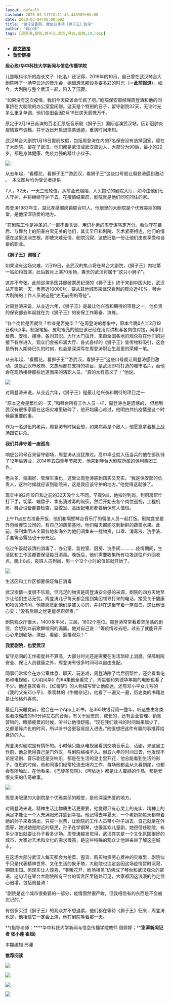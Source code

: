 ```yaml
---
layout: default
Lastmod: 2020-03-11T18:11:43.448509+00:00
date: 2020-03-04T00:00:00Z
title: "留守空剧院，我依旧等待《狮子王》到来"
author: "段心玫"
tags: [周登涛,剧院,狮子王,武汉,琴台,疫情,19,nbsp]
---
```


* [**原文链接**](https://mp.weixin.qq.com/s/_f7bLEfofTXdb4FZctok8g)
* [**备份链接**](http://archive.today/9G2Q3)


**段心玫/华中科技大学新闻与信息传播学院**

儿童眼科诊所的店长文子（化名）还记得，2019年的10月，自己曾在武汉琴台大剧院听了一场李云迪的音乐会，她很想念那段多姿多彩的时光（☞[**此前报道**](https://www.thepaper.cn/newsDetail_forward_6256295)）。如今，大剧院与整个武汉一起，陷入了沉寂。

  
“如果没有这次疫情，我们今天应该会忙疯了吧。”剧院保安部经理周登涛和他的同事挤在大剧院的办公室里闲聊。这天是个特别的日子，留守剧院32天，无论时光多么重复单调，他们依旧会因2月19日这天感慨万千。

  
原定于2月19日首演的百老汇原版音乐剧《狮子王》国际巡演武汉站，因新冠肺炎疫情宣布调档，并于近日开启退换票通道，重演时间未知。

武汉琴台大剧院1月18日提前放假，包括周登涛在内的7名保安没有选择回家，留在了大剧院、留在了武汉。他们都是武汉或武汉周边人，大部分为90后，最小的22岁，都是身体健康、免疫力强的精壮小伙子。

![](/images/post/e473f0ca265cba3bbc6369a1726a79fc.jpg)

从去年起，“看樱花，看狮子王”“游武汉，看狮子王”这些口号就让周登涛感到激动 。  本文图片均为受访者提供

  
7人，32天，一天三班轮值，从前金光熠熠、人头攒动的剧院大厅，如今由他们七人守护，并将继续守护下去。在疫情结束前，剧院就是他们同吃同住的家。

  
周登涛1983年生，湖北孝感邹岗镇联合村人，他眼里的大剧院是个优雅美丽的殿堂，是他深深热爱的地方。

  
“在剧院工作是神圣的。”一直不善言谈、用词朴素的周登涛笃定万分。看似守在幕后、与舞台上的阳春白雪无关的他们，其实早已和剧院、艺术紧密相连，他们的情感在这里流淌生根，即使灾难无情、剧院沉寂，这依旧是一份让他们由衷享受和自豪的职业。

  
**《狮子王》调档了**

如果没有这场灾难，2月19日，全武汉的焦点将在琴台大剧院，《狮子王》内地第一站如约首演，此后数月上演70余场，春天的武汉将属于“这只小狮子”。

  
这并不夸张。此前巡演多国并屡破票房纪录的《狮子王》终于来到中国大陆，武汉站开票第一天，售票近10000张，要从其他城市来武汉看剧的观众近40%，琴台大剧院的工作人员说这是“史无前例的奇迹”。

  
对周登涛来说，从业近六年，《狮子王》是最让他兴奋和期待的项目之一，他负责的保安部去年起就在为《狮子王》的安保工作筹备、演练。 

  
“各个岗位是否就位？检查是否完毕？”在周登涛的想象中，原本今晚6点半2月19日晚6点半，制服笔挺、皮鞋锃亮的他应该已经在用对讲机与各岗位对接，同事们检票、安检、接待，各司其职。大厅大门拉开，来自全国各地的观众将在他们的迎接下有序进入，观众们会被布满大厅、各式各样的《狮子王》宣传物料吸引，这会是所有人期待已久的时刻，也会是深深写在周登涛职业生涯里的荣耀一笔。

从去年起，“看樱花，看狮子王”“游武汉，看狮子王”这些口号就让周登涛感到激动，这是武汉市政府、文旅局都在支持的项目，是武汉即将打造的城市名片，而他会在现场接待那些远道而来的演职人员。“真的太有意义了！”他说。

![](/images/post/b6c1c1e13095b86b9bac93a489b2dace.jpg)

对周登涛来说，从业近六年，《狮子王》是最让他兴奋和期待的项目之一 

  
“原本这会是繁忙的一天。”和琴台所有工作人员一样，周登涛也是遗憾的， 但想到武汉有很多家庭在这场灾难里破碎了，他开始痛心难过，他明白共抗疫情是这个时候最重要的事。

  
作为一名退伍的老兵，周登涛有时候会想，如果病毒是个敌人，他愿意拿着枪上战场跟它拼杀。

  
**我们并非守着一座孤岛**

响应公司号召来留守剧场，周登涛从没犹豫过。高中毕业就入伍当兵的他在部队待了12年后转业，2014年五四青年节那天，他来到琴台大剧院所属的保利集团工作。

  
老兵多、氛围好、管理军事化，这里让周登涛感到踏实又充实。“我是保安部的负责人，这种时候就应该到剧院来，这是我应该守护的地方。”他觉得这就够了。

  
现实中的2月19日和之前的32天没什么不同。早晨9点，他按时到岗，到厨房帮忙打下手，切菜、端盘子、拿出消过毒的碗筷，然后开始去各个岗位巡视，工程机房、舞台设备都要检查，监控室、高压配电房都要确保有人值班。

  
上午11点左右准备开饭，他们和隔壁琴台音乐厅的留值人员一起打饭。剧院食堂是外包给餐饮公司的，有自己的蔬菜基地，他们每天都能吃到新鲜的蔬菜水果。此前，保利集团从全国各地和海外为他们调集来一批物资，口罩、消毒液、洗手液、手套等必需品也十分充足。

吃过午饭就该清扫消毒了，办公室、监控室、厨房、洗手间…………疫情期间，生活区和工作区都要保证每日消毒。晚饭后，他们需要收集所有垃圾送往户外回收点。晚上8点，夜班人员到岗，另一个12个小时的值班就开始了。

![](/images/post/7cc8f71d52e43e258855c28c9cb46e15.jpg)

生活区和工作区都要保证每日消毒 

  
武汉疫情一度很不乐观，但充足的物资是周登涛安全感的来源，剧院的四方天地至少让他们生活无忧。周登涛几乎每天都会接到集团领导打来的电话，接受关于健康和物资的询问，他能感觉到他们是被关心的，并非在这里守着一座孤岛，这让他很心安：“没有后顾之忧更能尽职尽责。”

  
剧院观众厅很大，1400多平米，三层，1802个座位。周登涛常常看着空荡荡的剧院，会想到以前歌舞喧闹的画面。他对自己说：“等疫情过去吧，过去了就能开开心心来到剧场，演出、看剧、迎接观众！”

  
**我爱剧院，也爱武汉**

留守期间的工作密度并不算高，大部分时光还是需要在生活琐碎上消磨。保障剧院安全、保证人员健康之外，周登涛有很多时间可以自由支配。

  
同事们常常会在办公室休息、聊天、玩游戏，周登涛除了给后厨帮忙，还会看看电影和电视剧，《大明风华》的64集他全看完了，周星驰和刘德华早期的电影也看了不少。他还喜欢看书，《红楼梦》的人物描写曾让他痴迷，还有邓小平女儿写的《我的父亲邓小平》、季羡林的《牛棚杂记》，他看了一遍又一遍，历史类的书籍总是让他格外喜欢。

  
最近几天睡觉前，他会在一个App上听书，花365块钱订阅一整年，听这些由各类名著浓缩成的50分钟左右的音频，有关于励志的、成长的，还有企业管理、销售营销的，眼睛疲累的时候，听书让他很舒服。“现在我们读书的时间越来越少了，又都是碎片化的时间，所以听书会更容易投入进去。”他很想把这件有趣的事推荐给身边的人。

周登涛对剧院是有情怀的。小时候只能从电视里看到交响音乐会、话剧，来这里工作前，他总觉得自己是门外汉，与剧院格格不入。但五六年的时间过去，他发现不论是话剧、音乐剧还是交响乐，都是在生活的泥土里开花，他总能看到生活的影子。值班的时候，他和同事们经常轮流去场内工作，每场他都会从头看到尾，也都会有所触动，在他看来，《巴黎圣母院》、《阿依达》都是让人震撼的作品，都是爱恨交织的传奇故事。

![](/images/post/c8da1b725344e8f0e108ce2fecf60a06.jpg)

周登涛眼里的大剧院是个优雅美丽的殿堂，是他深深热爱的地方。

  
对周登涛来说，精神生活比物质生活更重要，他觉得只有心灵上的充实、精神上的满足才能让一个人充满阳光并感到幸福。他记得去年夏天，一个老奶奶每天都带着她的孙子来看演出，只买一张票，让剧院的工作人员带小孙子进去，自己就坐在外面等，她说她是附近的居民，孙子在学钢琴，也很喜欢儿童剧，她很信任剧院，有多少演出就要让孙子看多少场。周登涛越发觉得，武汉其实是一个文化氛围很好的城市，大家对艺术和文化的需求很高，是这些特殊的观众让他越来越了解这座城市。

  
在这场大部分武汉人每天都会为抢菜、囤货、购买物资劳心费神的灾难里，剧院似乎只是代表精神世界、文化生活的象牙塔，大剧院也注定会因这场疫情暂时沉寂，期限未知。但现实让人惊喜，“春暖花开，剧场相见”仿佛成了琴台和武汉观众的密语，这句话在琴台大剧院所有平台的留言区里随处可见，大家都因这浪漫的约定信心倍增，包括周登涛：

  
“剧院是这个城市很重要的一部分，疫情固然很严峻，但我相信有的东西是不会被忘记的。”

  
有很多买过《狮子王》的观众并不想退票，他们都在等待《狮子王》归来，周登涛也是，他相信它一定会上演，他在剧院等着那一天。

  
**(指导老师：****华中科技大学新闻与信息传播学院教师 周婷婷；****澎湃新闻记者 张小莲 崔烜)**

本期编辑 邢潭  

**推荐阅读**

![](/images/post/ca5e19311bd13de311a7bd93f8eba2a6.jpg)

![](/images/post/bfcdf769ac262801bec9b16cc6422555.jpg)

![](/images/post/f1f712a41c833b925f580fc6afb6134e.jpg)

![](/images/post/faa036129172f4ba4cb775ad946d1eff.jpg)

